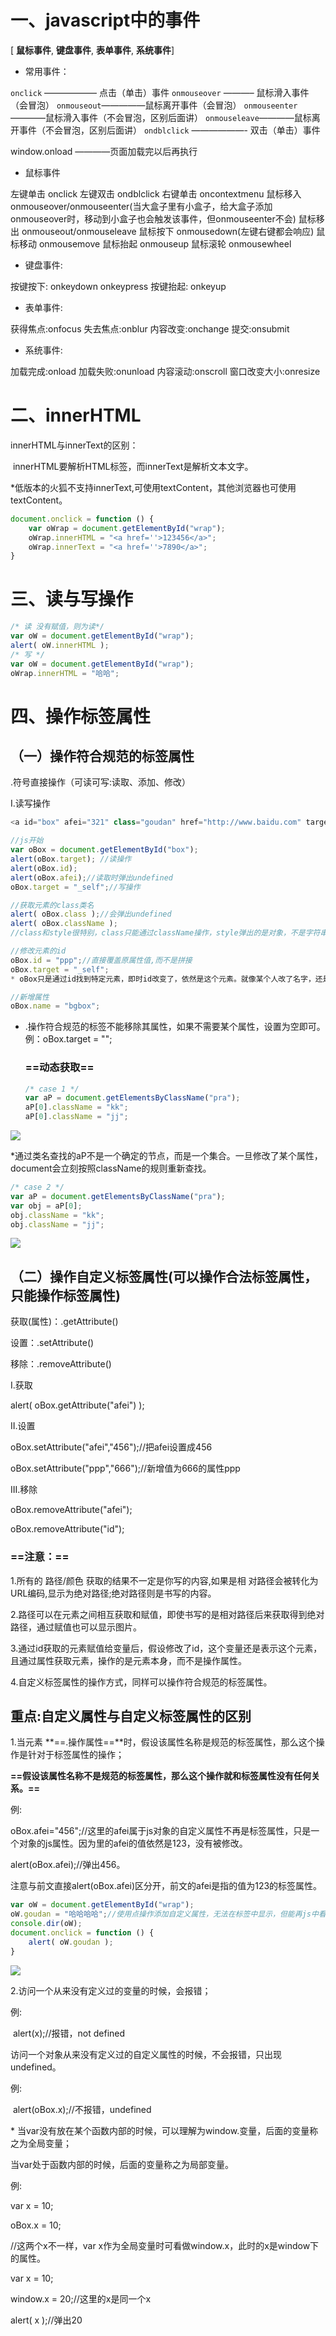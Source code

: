 # 一、javascript中的事件

[ **鼠标事件**, **键盘事件**, **表单事件**, **系统事件**]

- 常用事件：

`onclick` —————— 点击（单击）事件 
`onmouseover` ———– 鼠标滑入事件（会冒泡） 
`onmouseout`—————鼠标离开事件（会冒泡） 
`onmouseenter`————鼠标滑入事件（不会冒泡，区别后面讲） 
`onmouseleave`————鼠标离开事件（不会冒泡，区别后面讲） 
`ondblclick` ——————- 双击（单击）事件

window.onload ————页面加载完以后再执行

- 鼠标事件


左键单击 onclick
左键双击 ondblclick
右键单击 oncontextmenu
鼠标移入 onmouseover/onmouseenter(当大盒子里有小盒子，给大盒子添加onmouseover时，移动到小盒子也会触发该事件，但onmouseenter不会)
鼠标移出 onmouseout/onmouseleave
鼠标按下 onmousedown(左键右键都会响应)
鼠标移动 onmousemove
鼠标抬起 onmouseup
鼠标滚轮 onmousewheel

- 键盘事件:


按键按下: onkeydown onkeypress
按键抬起: onkeyup

- 表单事件:


获得焦点:onfocus
失去焦点:onblur
内容改变:onchange
提交:onsubmit

- 系统事件:

加载完成:onload
加载失败:onunload
内容滚动:onscroll
窗口改变大小:onresize

# 二、innerHTML

innerHTML与innerText的区别：

​	innerHTML要解析HTML标签，而innerText是解析文本文字。

​	*低版本的火狐不支持innerText,可使用textContent，其他浏览器也可使用textContent。

```javascript
document.onclick = function () {
    var oWrap = document.getElementById("wrap");
    oWrap.innerHTML = "<a href=''>123456</a>";
    oWrap.innerText = "<a href=''>7890</a>";
}
```

# 三、读与写操作

```javascript
/* 读 没有赋值，则为读*/
var oW = document.getElementById("wrap");
alert( oW.innerHTML );
/* 写 */
var oW = document.getElementById("wrap");
oWrap.innerHTML = "哈哈";
```

# 四、操作标签属性

## （一）操作符合规范的标签属性

.符号直接操作（可读可写:读取、添加、修改）

I.读写操作

```javascript
<a id="box" afei="321" class="goudan" href="http://www.baidu.com" target="_blank" title="aaa" > 百度首页 </a>

//js开始
var oBox = document.getElementById("box");
alert(oBox.target); //读操作
alert(oBox.id);
alert(oBox.afei);//读取时弹出undefined
oBox.target = "_self";//写操作

//获取元素的class类名
alert( oBox.class );//会弹出undefined
alert( oBox.className );		
//class和style很特别，class只能通过className操作，style弹出的是对象，不是字符串。

//修改元素的id
oBox.id = "ppp";//直接覆盖原属性值,而不是拼接
oBox.target = "_self";
* oBox只是通过id找到特定元素，即时id改变了，依然是这个元素。就像某个人改了名字，还是那个人。

//新增属性
oBox.name = "bgbox";
```

* .操作符合规范的标签不能移除其属性，如果不需要某个属性，设置为空即可。
  例：oBox.target = "";

  ### **==动态获取==**

  ```javascript
  /* case 1 */
  var aP = document.getElementsByClassName("pra");
  aP[0].className = "kk";
  aP[0].className = "jj";
  ```

![](G:\WEB\JS精英实验班课堂操作&作业\笔记\pic\2.png)

*通过类名查找的aP不是一个确定的节点，而是一个集合。一旦修改了某个属性，document会立刻按照className的规则重新查找。

```javascript
/* case 2 */
var aP = document.getElementsByClassName("pra");
var obj = aP[0];
obj.className = "kk";
obj.className = "jj";
```

![](G:\WEB\JS精英实验班课堂操作&作业\笔记\pic\3.png)

## （二）操作自定义标签属性(可以操作合法标签属性，只能操作标签属性)

获取(属性)：.getAttribute()

设置：.setAttribute()

移除：.removeAttribute()

I.获取

alert( oBox.getAttribute("afei") );

II.设置

oBox.setAttribute("afei","456");//把afei设置成456

oBox.setAttribute("ppp","666");//新增值为666的属性ppp

III.移除

oBox.removeAttribute("afei");

oBox.removeAttribute("id");

### ==注意：==

1.所有的 路径/颜色 获取的结果不一定是你写的内容,如果是相 对路径会被转化为URL编码,显示为绝对路径;绝对路径则是书写的内容。

2.路径可以在元素之间相互获取和赋值，即使书写的是相对路径后来获取得到绝对路径，通过赋值也可以显示图片。

3.通过id获取的元素赋值给变量后，假设修改了id，这个变量还是表示这个元素，且通过属性获取元素，操作的是元素本身，而不是操作属性。

4.自定义标签属性的操作方式，同样可以操作符合规范的标签属性。

## 重点:自定义属性与自定义标签属性的区别

1.当元素  **==.操作属性==**时，假设该属性名称是规范的标签属性，那么这个操作是针对于标签属性的操作；

**==假设该属性名称不是规范的标签属性，那么这个操作就和标签属性没有任何关系。==**

例:

oBox.afei="456";//这里的afei属于js对象的自定义属性不再是标签属性，只是一个对象的js属性。因为<a>里的afei的值依然是123，没有被修改。

alert(oBox.afei);//弹出456。

注意与前文直接alert(oBox.afei)区分开，前文的afei是指的值为123的标签属性。

```javascript
var oW = document.getElementById("wrap");
oW.goudan = "哈哈哈哈";//使用点操作添加自定义属性，无法在标签中显示，但能再js中看到.这是自定义属性，不是自定义标签属性
console.dir(oW);
document.onclick = function () {
    alert( oW.goudan );
}
```

![](G:\WEB\JS精英实验班课堂操作&作业\笔记\pic\4.png)

2.访问一个从来没有定义过的变量的时候，会报错；

例: 

​    alert(x);//报错，not defined

访问一个对象从来没有定义过的自定义属性的时候，不会报错，只出现undefined。

例:

​    alert(oBox.x);//不报错，undefined

\* 当var没有放在某个函数内部的时候，可以理解为window.变量，后面的变量称之为全局变量；

当var处于函数内部的时候，后面的变量称之为局部变量。

例:

var x = 10;

oBox.x = 10;

//这两个x不一样，var x作为全局变量时可看做window.x，此时的x是window下的属性。

var x = 10;

window.x = 20;//这里的x是同一个x

alert( x );//弹出20